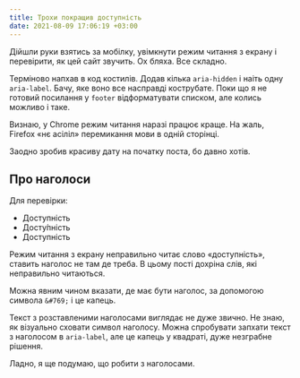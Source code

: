 ```yaml
---
title: Трохи покращив доступність
date: 2021-08-09 17:06:19 +03:00
---
```


Дійшли руки взятись за мобілку, увімкнути режим читання з екрану і перевірити, як цей сайт звучить. Ох бляха. Все складно.

Терміново напхав в код костилів. Додав кілька `aria-hidden` і наіть одну `aria-label`. Бачу, яке воно все насправді кострубате. Поки що я не готовий посилання у `footer` відформатувати списком, але колись можливо і таке.

Визнаю, у Chrome режим читання наразі працює краще. На жаль, Firefox «нє асіліл» перемикання мови в одній сторінці.

Заодно зробив красиву дату на початку поста, бо давно хотів.


Про наголоси
------------

Для перевірки:

 - Доступність
 - Досту&#769;пність
 - <span aria-label="досту&#769;пність">Доступність

Режим читання з екрану неправильно читає слово «доступність», ставить наголос не там де треба. В цьому пості дохріна слів, які неправильно читаються.

Можна явним чином вказати, де має бути наголос, за допомогою символа `&#769;` і це капець.

Текст з розставленими наголосами виглядає не дуже звично. Не знаю, як візуально сховати символ наголосу. Можна спробувати запхати текст з наголосом в `aria-label`, але це капець у квадраті, дуже незграбне рішення.

Ладно, я ще подумаю, що робити з наголосами.
